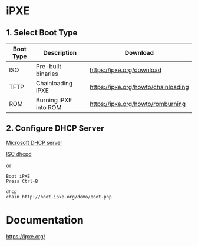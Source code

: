# iPXE
## 1. Select Boot Type
| Boot Type | Description | Download |
| --- | --- | --- |
| ISO | Pre-built binaries | https://ipxe.org/download |
| TFTP | Chainloading iPXE | https://ipxe.org/howto/chainloading |
| ROM | Burning iPXE into ROM | https://ipxe.org/howto/romburning |

## 2. Configure DHCP Server
[Microsoft DHCP server](https://ipxe.org/howto/msdhcp)

[ISC dhcpd](https://ipxe.org/howto/dhcpd)

or
```
Boot iPXE
Press Ctrl-B

dhcp
chain http://boot.ipxe.org/demo/boot.php
```







# Documentation
https://ipxe.org/
